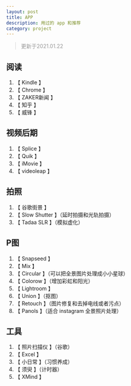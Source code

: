 ```yaml
---
layout: post
title: APP
description: 用过的 app 和推荐
category: project
---
```

> <p style="color:#999;">更新于2021.01.22</p>

## 阅读
1. 【 Kindle 】
2. 【 Chrome 】
3. 【 ZAKER新闻 】
4. 【 知乎 】
5. 【 威锋 】

## 视频后期
1. 【 Splice 】
2. 【 Quik 】
3. 【 iMovie 】
4. 【 videoleap 】 

## 拍照
1. 【 谷歌街景 】
2. 【 Slow Shutter 】（延时拍摄和光轨拍摄）
3. 【 Tadaa SLR 】（模拟虚化）

## P图
1. 【 Snapseed 】
2. 【 Mix 】
3. 【 Circular 】（可以把全景图片处理成小小星球）
4. 【 Colorow 】（增加彩虹和阳光）
5. 【 Lightroom 】
6. 【 Union 】（抠图）
7. 【 Retouch 】（图片修复和去掉电线或者污点）
8. 【 Panols 】（适合 instagram 全景照片处理）

## 工具
1. 【 照片扫描仪 】（谷歌）
2. 【 Excel 】
3. 【 小日常 】（习惯养成）
3. 【 须臾 】（计时器）
4. 【 XMind 】